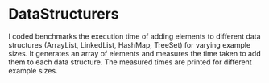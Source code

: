 # DataStructurers
I coded benchmarks the execution time of adding elements to different data structures (ArrayList, LinkedList, HashMap, TreeSet) for varying example sizes. It generates an array of elements and measures the time taken to add them to each data structure. The measured times are printed for different example sizes. 
